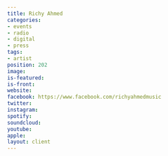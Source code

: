 ```yaml
---
title: Richy Ahmed
categories:
- events
- radio
- digital
- press
tags:
- artist
position: 202
image: 
is-featured: 
is-front: 
website: 
facebook: https://www.facebook.com/richyahmedmusic
twitter: 
instagram: 
spotify: 
soundcloud: 
youtube: 
apple: 
layout: client
---
```


